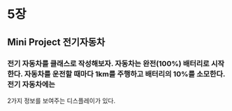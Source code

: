 # 5장
## Mini Project 전기자동차
### 전기 자동차를 클래스로 작성해보자. 자동차는 완전(100%) 배터리로 시작한다. 자동차를 운전할 때마다 1km를 주행하고 배터리의 10%를 소모한다. 전기 자동차에는
2가지 정보를 보여주는 디스플레이가 있다.
